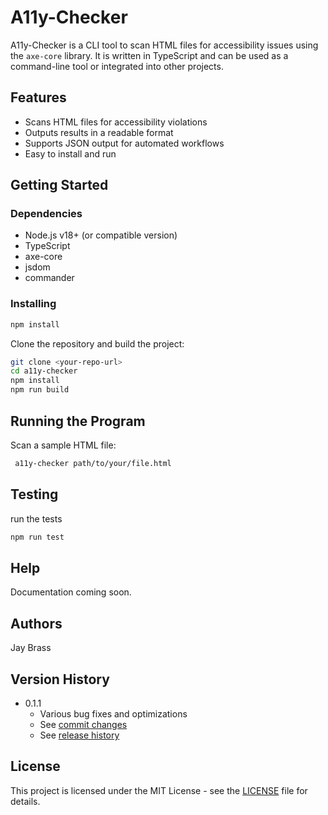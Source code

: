 # A11y-Checker

A11y-Checker is a CLI tool to scan HTML files for accessibility issues using the `axe-core` library. It is written in TypeScript and can be used as a command-line tool or integrated into other projects.

## Features

- Scans HTML files for accessibility violations
- Outputs results in a readable format
- Supports JSON output for automated workflows
- Easy to install and run

## Getting Started

### Dependencies

- Node.js v18+ (or compatible version)
- TypeScript
- axe-core
- jsdom
- commander

### Installing

```bash
npm install
```

Clone the repository and build the project:

```bash
git clone <your-repo-url>
cd a11y-checker
npm install
npm run build
```

## Running the Program

Scan a sample HTML file:

```bash
 a11y-checker path/to/your/file.html
```

## Testing

run the tests

```bash
npm run test
```

## Help

Documentation coming soon.

## Authors

Jay Brass

## Version History

- 0.1.1
  - Various bug fixes and optimizations
  - See [commit changes](https://github.com/jemsco/a11y-checker/commits)
  - See [release history](https://github.com/jemsco/a11y-checker/releases)

## License

This project is licensed under the MIT License - see the [LICENSE](LICENSE) file for details.
